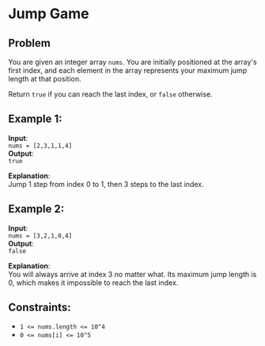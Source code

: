 # Jump Game

## Problem

You are given an integer array `nums`. You are initially positioned at the array's first index, and each element in the array represents your maximum jump length at that position.

Return `true` if you can reach the last index, or `false` otherwise.

## Example 1:
**Input**:  
`nums = [2,3,1,1,4]`  
**Output**:  
`true`  

**Explanation**:  
Jump 1 step from index 0 to 1, then 3 steps to the last index.

## Example 2:
**Input**:  
`nums = [3,2,1,0,4]`  
**Output**:  
`false`  

**Explanation**:  
You will always arrive at index 3 no matter what. Its maximum jump length is 0, which makes it impossible to reach the last index.

## Constraints:
- `1 <= nums.length <= 10^4`
- `0 <= nums[i] <= 10^5`
